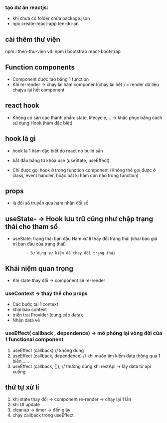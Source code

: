 ### tạo dự án reactjs:
- khi chưa có folder chứa  package.json
- npx create-react-app ten-du-an

## cài thêm thư viện 
npm i then-thu-vien
vd: npm i bootstrap react-bootstrap


## Function components
- Component được tạo bằng 1 function
- Khi re-render -> chạy lại hàm component(chạy lại hết ) = render dữ liệu chajyu lại hết component

## react hook
- Không có săn các thành phần: state, lifecycle,... -> khắc phục bằng cách sử dụng Hook (hàm đặc biệt)

## hook là gì

- hook là 1 hàm đặc biết do react nó build sẵn

- bắt đầu bằng từ khóa use (useState, useEffect)
- Chỉ được gọi hook ở trong function component (Không thể gọi được ở class, event handler, hoặc bất kì hàm con nào trong function)

## props 
- là đối số truyền qua hàm nhận đối số


## useState- -> Hook lưu trữ cũng như chập trạng thái cho tham số

- useState: trạng thái ban đầu
            Hàm xử lí thay đổi trạng thái (khai báo giá trị ban đầu của trạng thái)

            - Sử dụng sự kiện để thay đổi trạng thái


## Khái niệm quan trọng
- Khi state thay đổi -> component sẽ re-render



### useContext -> thay thế cho props 
- Các bước tại 1 context 
- khai báo context
- triển trai Provider (cung cấp data);
- Nhận data về


### useEffect( callback , dependence) -> mô phỏng lại vòng đời của 1 functional component
1. useEffect (callback) // không dùng
2. useEffect (callback, dependence) // khi muốn tìm kiếm data thông qua 1 biến,.....
2. useEffect (callback, []); // thường dùng khi restApi -> lấy data từ api xuống

## thứ tự xử lí
1. khi state thay đổi -> component re-render -> chạy lại 1 lần
2. khi UI update 
3. cleanup -> timer -> đến giây
4. chạy callback trong useEffect


